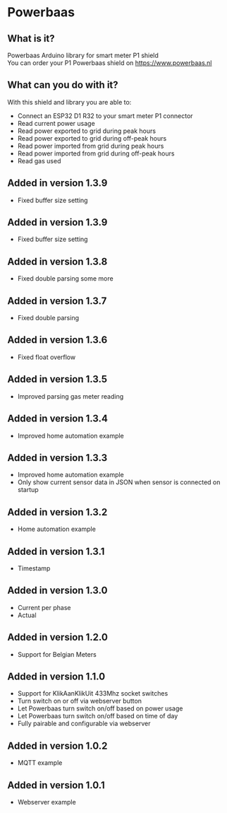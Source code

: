# Powerbaas

## What is it?
Powerbaas Arduino library for smart meter P1 shield<br />
You can order your P1 Powerbaas shield on https://www.powerbaas.nl

## What can you do with it?
With this shield and library you are able to:
- Connect an ESP32 D1 R32 to your smart meter P1 connector
- Read current power usage
- Read power exported to grid during peak hours
- Read power exported to grid during off-peak hours
- Read power imported from grid during peak hours
- Read power imported from grid during off-peak hours
- Read gas used

## Added in version 1.3.9
- Fixed buffer size setting

## Added in version 1.3.9
- Fixed buffer size setting

## Added in version 1.3.8
- Fixed double parsing some more

## Added in version 1.3.7
- Fixed double parsing

## Added in version 1.3.6
- Fixed float overflow

## Added in version 1.3.5
- Improved parsing gas meter reading

## Added in version 1.3.4
- Improved home automation example

## Added in version 1.3.3
- Improved home automation example
- Only show current sensor data in JSON when sensor is connected on startup

## Added in version 1.3.2
- Home automation example

## Added in version 1.3.1
- Timestamp

## Added in version 1.3.0
- Current per phase
- Actual

## Added in version 1.2.0
- Support for Belgian Meters

## Added in version 1.1.0
- Support for KlikAanKlikUit 433Mhz socket switches
- Turn switch on or off via webserver button
- Let Powerbaas turn switch on/off based on power usage
- Let Powerbaas turn switch on/off based on time of day
- Fully pairable and configurable via webserver

## Added in version 1.0.2
- MQTT example

## Added in version 1.0.1
- Webserver example
